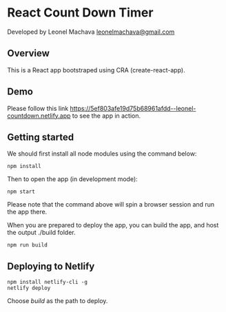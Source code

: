 # React Count Down Timer
Developed by Leonel Machava <leonelmachava@gmail.com>

## Overview

This is a React app bootstraped using CRA (create-react-app).

## Demo

Please follow this link https://5ef803afe19d75b68961afdd--leonel-countdown.netlify.app to see the app in action.

## Getting started

We should first install all node modules using the command below:

```
npm install
```

Then to open the app (in development mode):

```
npm start
```

Please note that the command above will spin a browser session and run the app there.

When you are prepared to deploy the app, you can build the app, and host the output ./build folder.

```
npm run build
```

## Deploying to Netlify

```
npm install netlify-cli -g
netlify deploy
```

Choose *build* as the path to deploy.

